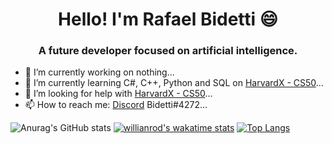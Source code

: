 <h1 align="center">Hello! I'm Rafael Bidetti 😄</h1>
<h3 align="center">A future developer focused on artificial intelligence.</h3>

- 🔭 I’m currently working on nothing...
- 🌱 I’m currently learning C#, C++, Python and SQL on [HarvardX - CS50](https://courses.edx.org/)...
- 🤔 I’m looking for help with [HarvardX - CS50](https://courses.edx.org/)...
- 📫 How to reach me: [Discord](discord.com) Bidetti#4272...

![Anurag's GitHub stats](https://github-readme-stats.vercel.app/api?username=bidetti&show_icons=true&theme=dark) [![willianrod's wakatime stats](https://github-readme-stats.vercel.app/api/wakatime?username=bidetti&theme=dark)](https://github.com/anuraghazra/github-readme-stats) [![Top Langs](https://github-readme-stats.vercel.app/api/top-langs/?username=@bidetti&langs_count=8&theme=dark)](https://github.com/anuraghazra/github-readme-stats)

